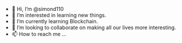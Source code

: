 - 👋 Hi, I’m @simond110
- 👀 I’m interested in learning new things.
- 🌱 I’m currently learning Blockchain.
- 💞️ I’m looking to collaborate on making all our lives more interesting.
- 📫 How to reach me ...

<!---
simond110/simond110 is a ✨ special ✨ repository because its `README.md` (this file) appears on your GitHub profile.
You can click the Preview link to take a look at your changes.
--->
